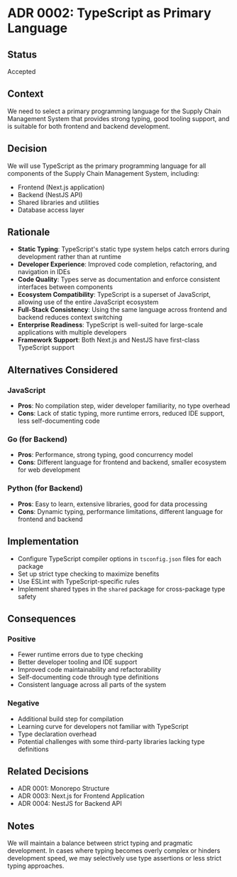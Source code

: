 # ADR 0002: TypeScript as Primary Language

## Status

Accepted

## Context

We need to select a primary programming language for the Supply Chain Management System that provides strong typing, good tooling support, and is suitable for both frontend and backend development.

## Decision

We will use TypeScript as the primary programming language for all components of the Supply Chain Management System, including:

- Frontend (Next.js application)
- Backend (NestJS API)
- Shared libraries and utilities
- Database access layer

## Rationale

- **Static Typing**: TypeScript's static type system helps catch errors during development rather than at runtime
- **Developer Experience**: Improved code completion, refactoring, and navigation in IDEs
- **Code Quality**: Types serve as documentation and enforce consistent interfaces between components
- **Ecosystem Compatibility**: TypeScript is a superset of JavaScript, allowing use of the entire JavaScript ecosystem
- **Full-Stack Consistency**: Using the same language across frontend and backend reduces context switching
- **Enterprise Readiness**: TypeScript is well-suited for large-scale applications with multiple developers
- **Framework Support**: Both Next.js and NestJS have first-class TypeScript support

## Alternatives Considered

### JavaScript

- **Pros**: No compilation step, wider developer familiarity, no type overhead
- **Cons**: Lack of static typing, more runtime errors, reduced IDE support, less self-documenting code

### Go (for Backend)

- **Pros**: Performance, strong typing, good concurrency model
- **Cons**: Different language for frontend and backend, smaller ecosystem for web development

### Python (for Backend)

- **Pros**: Easy to learn, extensive libraries, good for data processing
- **Cons**: Dynamic typing, performance limitations, different language for frontend and backend

## Implementation

- Configure TypeScript compiler options in `tsconfig.json` files for each package
- Set up strict type checking to maximize benefits
- Use ESLint with TypeScript-specific rules
- Implement shared types in the `shared` package for cross-package type safety

## Consequences

### Positive

- Fewer runtime errors due to type checking
- Better developer tooling and IDE support
- Improved code maintainability and refactorability
- Self-documenting code through type definitions
- Consistent language across all parts of the system

### Negative

- Additional build step for compilation
- Learning curve for developers not familiar with TypeScript
- Type declaration overhead
- Potential challenges with some third-party libraries lacking type definitions

## Related Decisions

- ADR 0001: Monorepo Structure
- ADR 0003: Next.js for Frontend Application
- ADR 0004: NestJS for Backend API

## Notes

We will maintain a balance between strict typing and pragmatic development. In cases where typing becomes overly complex or hinders development speed, we may selectively use type assertions or less strict typing approaches.

